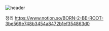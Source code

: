 ![header](https://capsule-render.vercel.app/api?type=waving&color=auto&height=240&section=header&text=BORN2BEROOT&fontSize=80&animation=scaleIn&fontColor=ffffff)

정리
https://www.notion.so/BORN-2-BE-ROOT-3be569e748b3454a8472b1ef354863d0
